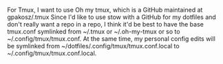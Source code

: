 For Tmux, I want to use Oh my tmux, which is a GitHub maintained at gpakosz/.tmux
Since I'd like to use stow with a GitHub for my dotfiles and don't really want a repo in a repo, I think it'd be best to have the base tmux.conf symlinked from ~/.tmux or ~/.oh-my-tmux or so to ~/.config/tmux/tmux.conf.
At the same time, my personal config edits will be symlinked from ~/dotfiles/.config/tmux/tmux.conf.local to ~/.config/tmux/tmux.conf.local.
